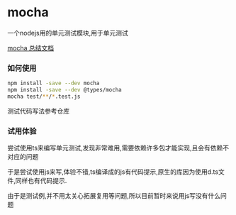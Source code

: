 # mocha

一个nodejs用的单元测试模块,用于单元测试

[mocha 总结文档](https://cnodejs.org/topic/59e3873520a1a3647d72ac39)

### 如何使用

```bash
npm install -save --dev mocha
npm install -save --dev @types/mocha
mocha test/**/*.test.js
```

测试代码写法参考仓库

### 试用体验

尝试使用ts来编写单元测试,发现非常难用,需要依赖许多包才能实现,且会有依赖不对应的问题

于是尝试使用js来写,体验不错,ts编译成的js有代码提示,原生的库因为使用d.ts文件,同样也有代码提示.

由于是测试例,并不用太关心拓展复用等问题,所以目前暂时来说用js写没有什么问题 